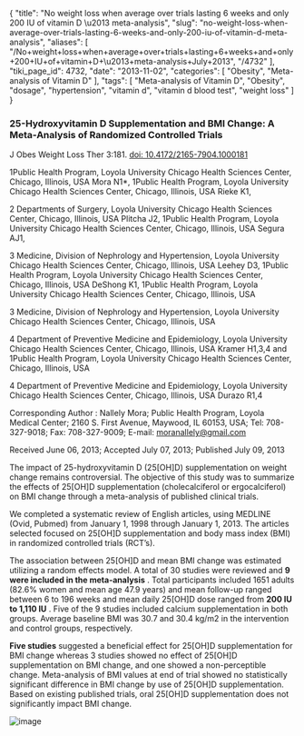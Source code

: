 {
    "title": "No weight loss when average over trials lasting 6 weeks and only 200 IU of vitamin D \u2013 meta-analysis",
    "slug": "no-weight-loss-when-average-over-trials-lasting-6-weeks-and-only-200-iu-of-vitamin-d-meta-analysis",
    "aliases": [
        "/No+weight+loss+when+average+over+trials+lasting+6+weeks+and+only+200+IU+of+vitamin+D+\u2013+meta-analysis+July+2013",
        "/4732"
    ],
    "tiki_page_id": 4732,
    "date": "2013-11-02",
    "categories": [
        "Obesity",
        "Meta-analysis of Vitamin D"
    ],
    "tags": [
        "Meta-analysis of Vitamin D",
        "Obesity",
        "dosage",
        "hypertension",
        "vitamin d",
        "vitamin d blood test",
        "weight loss"
    ]
}


### 25-Hydroxyvitamin D Supplementation and BMI Change: A Meta-Analysis of Randomized Controlled Trials

J Obes Weight Loss Ther 3:181. [doi: 10.4172/2165-7904.1000181](https://doi.org/10.4172/2165-7904.1000181)

1Public Health Program, Loyola University Chicago Health Sciences Center, Chicago, Illinois, USA Mora N1*, 1Public Health Program, Loyola University Chicago Health Sciences Center, Chicago, Illinois, USA Rieke K1, 

2 Departments of Surgery, Loyola University Chicago Health Sciences Center, Chicago, Illinois, USA Plitcha J2, 1Public Health Program, Loyola University Chicago Health Sciences Center, Chicago, Illinois, USA Segura AJ1, 

3 Medicine, Division of Nephrology and Hypertension, Loyola University Chicago Health Sciences Center, Chicago, Illinois, USA Leehey D3, 1Public Health Program, Loyola University Chicago Health Sciences Center, Chicago, Illinois, USA DeShong K1, 1Public Health Program, Loyola University Chicago Health Sciences Center, Chicago, Illinois, USA

3 Medicine, Division of Nephrology and Hypertension, Loyola University Chicago Health Sciences Center, Chicago, Illinois, USA

4 Department of Preventive Medicine and Epidemiology, Loyola University Chicago Health Sciences Center, Chicago, Illinois, USA Kramer H1,3,4 and 1Public Health Program, Loyola University Chicago Health Sciences Center, Chicago, Illinois, USA

4 Department of Preventive Medicine and Epidemiology, Loyola University Chicago Health Sciences Center, Chicago, Illinois, USA Durazo R1,4	

Corresponding Author : 	Nallely Mora; Public Health Program, Loyola Medical Center; 2160 S. First Avenue, Maywood, IL 60153, USA; Tel: 708-327-9018; Fax: 708-327-9009; E-mail: moranallely@gmail.com

Received June 06, 2013; Accepted July 07, 2013; Published July 09, 2013

The impact of 25-hydroxyvitamin D (25<span>[OH]</span>D) supplementation on weight change remains controversial. The objective of this study was to summarize the effects of 25<span>[OH]</span>D supplementation (cholecalciferol or ergocalciferol) on BMI change through a meta-analysis of published clinical trials. 

We completed a systematic review of English articles, using MEDLINE (Ovid, Pubmed) from January 1, 1998 through January 1, 2013. The articles selected focused on 25<span>[OH]</span>D supplementation and body mass index (BMI) in randomized controlled trials (RCT’s). 

The association between 25<span>[OH]</span>D and mean BMI change was estimated utilizing a random effects model. A total of 30 studies were reviewed and  **9 were included in the meta-analysis** . Total participants included 1651 adults (82.6% women and mean age 47.9 years) and mean follow-up ranged between 6 to 196 weeks and mean daily 25<span>[OH]</span>D dose ranged from  **200 IU to 1,110 IU** . Five of the 9 studies included calcium supplementation in both groups. Average baseline BMI was 30.7 and 30.4 kg/m2 in the intervention and control groups, respectively. 

 **Five studies**  suggested a beneficial effect for 25<span>[OH]</span>D supplementation for BMI change whereas 3 studies showed no effect of 25<span>[OH]</span>D supplementation on BMI change, and one showed a non-perceptible change. Meta-analysis of BMI values at end of trial showed no statistically significant difference in BMI change by use of 25<span>[OH]</span>D supplementation. Based on existing published trials, oral 25<span>[OH]</span>D supplementation does not significantly impact BMI change. 

<img src="https://d1bk1kqxc0sym.cloudfront.net/attachments/jpeg/bmi-t2.jpg" alt="image">